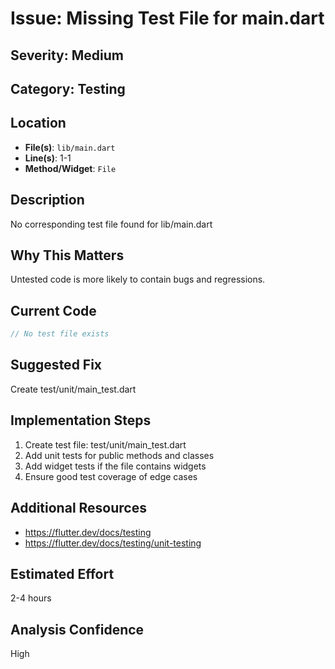 # Issue: Missing Test File for main.dart

## Severity: Medium

## Category: Testing

## Location
- **File(s)**: `lib/main.dart`
- **Line(s)**: 1-1
- **Method/Widget**: `File`

## Description
No corresponding test file found for lib/main.dart

## Why This Matters
Untested code is more likely to contain bugs and regressions.

## Current Code
```dart
// No test file exists
```

## Suggested Fix
Create test/unit/main_test.dart

## Implementation Steps
1. Create test file: test/unit/main_test.dart
2. Add unit tests for public methods and classes
3. Add widget tests if the file contains widgets
4. Ensure good test coverage of edge cases

## Additional Resources
- https://flutter.dev/docs/testing
- https://flutter.dev/docs/testing/unit-testing

## Estimated Effort
2-4 hours

## Analysis Confidence
High
